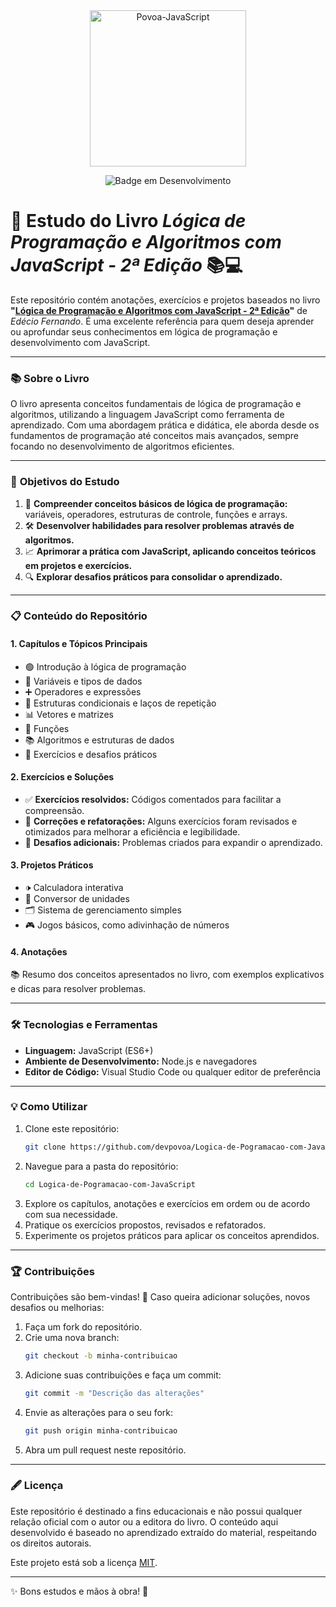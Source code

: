 <div align="center">
<img align="center" alt="Povoa-JavaScript" height="250" width="250" src="https://cdn.jsdelivr.net/gh/devicons/devicon@latest/icons/javascript/javascript-original.svg"/>


![Badge em Desenvolvimento](http://img.shields.io/static/v1?label=STATUS&message=EM%20DESENVOLVIMENTO&color=GREEN&style=for-the-badge)
</div>






# :bookmark_tabs: Estudo do Livro *Lógica de Programação e Algoritmos com JavaScript - 2ª Edição* 📚💻

Este repositório contém anotações, exercícios e projetos baseados no livro **"[Lógica de Programação e Algoritmos com JavaScript - 2ª Edição](https://www.amazon.com.br/L%C3%B3gica-Programa%C3%A7%C3%A3o-Algoritmos-com-JavaScript/dp/6586057906)"** de *Edécio Fernando*. É uma excelente referência para quem deseja aprender ou aprofundar seus conhecimentos em lógica de programação e desenvolvimento com JavaScript.

---

### 📚 **Sobre o Livro**

O livro apresenta conceitos fundamentais de lógica de programação e algoritmos, utilizando a linguagem JavaScript como ferramenta de aprendizado. Com uma abordagem prática e didática, ele aborda desde os fundamentos de programação até conceitos mais avançados, sempre focando no desenvolvimento de algoritmos eficientes.

---

### 🎯 **Objetivos do Estudo**

1. 🧠 **Compreender conceitos básicos de lógica de programação:** variáveis, operadores, estruturas de controle, funções e arrays.  
2. 🛠️ **Desenvolver habilidades para resolver problemas através de algoritmos.**  
3. 📈 **Aprimorar a prática com JavaScript, aplicando conceitos teóricos em projetos e exercícios.**  
4. 🔍 **Explorar desafios práticos para consolidar o aprendizado.**

---

### 📋 **Conteúdo do Repositório**

#### **1. Capítulos e Tópicos Principais**
- 🟢 Introdução à lógica de programação  
- 🔢 Variáveis e tipos de dados  
- ➕ Operadores e expressões  
- 🔄 Estruturas condicionais e laços de repetição  
- 📊 Vetores e matrizes  
- 🔧 Funções  
- 📚 Algoritmos e estruturas de dados  
- 📅 Exercícios e desafios práticos  

#### **2. Exercícios e Soluções**
- ✅ **Exercícios resolvidos:** Códigos comentados para facilitar a compreensão.  
- 🔄 **Correções e refatorações:** Alguns exercícios foram revisados e otimizados para melhorar a eficiência e legibilidade.  
- 🎯 **Desafios adicionais:** Problemas criados para expandir o aprendizado.  

#### **3. Projetos Práticos**
- 🕩 Calculadora interativa  
- 🔄 Conversor de unidades  
- 🗂 Sistema de gerenciamento simples  
- 🎮 Jogos básicos, como adivinhação de números  

#### **4. Anotações**
📚 Resumo dos conceitos apresentados no livro, com exemplos explicativos e dicas para resolver problemas.

---

### 🛠 **Tecnologias e Ferramentas**

- **Linguagem:** JavaScript (ES6+)  
- **Ambiente de Desenvolvimento:** Node.js e navegadores  
- **Editor de Código:** Visual Studio Code ou qualquer editor de preferência  

---

### 💡 **Como Utilizar**

1. Clone este repositório:  
   ```bash
   git clone https://github.com/devpovoa/Logica-de-Pogramacao-com-JavaScript.git
   ```
2. Navegue para a pasta do repositório:  
   ```bash
   cd Logica-de-Pogramacao-com-JavaScript
   ```
3. Explore os capítulos, anotações e exercícios em ordem ou de acordo com sua necessidade.  
4. Pratique os exercícios propostos, revisados e refatorados.  
5. Experimente os projetos práticos para aplicar os conceitos aprendidos.  

---

### 🏆 **Contribuições**

Contribuições são bem-vindas! 🎉 Caso queira adicionar soluções, novos desafios ou melhorias:  

1. Faça um fork do repositório.  
2. Crie uma nova branch:  
   ```bash
   git checkout -b minha-contribuicao
   ```
3. Adicione suas contribuições e faça um commit:  
   ```bash
   git commit -m "Descrição das alterações"
   ```
4. Envie as alterações para o seu fork:  
   ```bash
   git push origin minha-contribuicao
   ```
5. Abra um pull request neste repositório.  

---

### 🖋️ **Licença**

Este repositório é destinado a fins educacionais e não possui qualquer relação oficial com o autor ou a editora do livro. O conteúdo aqui desenvolvido é baseado no aprendizado extraído do material, respeitando os direitos autorais.

Este projeto está sob a licença [MIT](LICENSE).  

---

✨ Bons estudos e mãos à obra! 🚀
